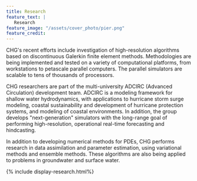 ```yaml
---
title: Research
feature_text: |
   Research
feature_image: "/assets/cover_photo/pier.png"
feature_credit: 
---
```


CHG's recent efforts include investigation of high-resolution algorithms based on discontinuous Galerkin finite element methods. Methodologies are being implemented and tested on a variety of computational platforms, from workstations to petascale parallel computers. The parallel simulators are scalable to tens of thousands of processors.

CHG researchers are part of the multi-university ADCIRC (Advanced Circulation) development team. ADCIRC is a modeling framework for shallow water hydrodynamics, with applications to hurricane storm surge modeling, coastal sustainability and development of hurricane protection systems, and modeling of coastal environments. In addition, the group develops "next-generation" simulators with the long-range goal of performing high-resolution, operational real-time forecasting and hindcasting.

In addition to developing numerical methods for PDEs, CHG performs research in data assimilation and parameter estimation, using variational methods and ensemble methods. These algorithms are also being applied to problems in groundwater and surface water.


{% include display-research.html%}
